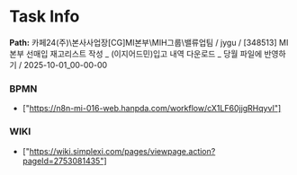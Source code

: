 # Task Info

**Path:** 카페24(주)\본사사업장\[CG]MI본부\MIH그룹\밸류업팀 / jygu / [348513] MI본부 선매입 재고리스트 작성 _ (이지어드민)입고 내역 다운로드 _ 당월 파일에 반영하기 / 2025-10-01_00-00-00

### BPMN
- ["https://n8n-mi-016-web.hanpda.com/workflow/cX1LF60jjgRHqyvI"]

### WIKI
- ["https://wiki.simplexi.com/pages/viewpage.action?pageId=2753081435"]


